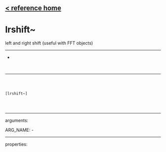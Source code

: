 [< reference home](index.html)
---

# lrshift~


left and right shift (useful with FFT objects)

---

-
<br>


---


```



[lrshift~]


            
```

---
arguments:

ARG_NAME: -<br>

---
properties:



